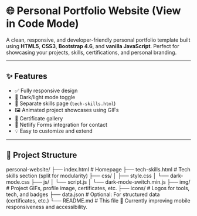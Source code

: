 # 🌐 Personal Portfolio Website (View in Code Mode)

A clean, responsive, and developer-friendly personal portfolio template built using **HTML5**, **CSS3**, **Bootstrap 4.6**, and **vanilla JavaScript**. Perfect for showcasing your projects, skills, certifications, and personal branding.

---

## ✨ Features

- ✅ Fully responsive design
- 🌙 Dark/light mode toggle
- 🧠 Separate skills page (`tech-skills.html`)
- 🖼️ Animated project showcases using GIFs
- 📝 Certificate gallery
- 📧 Netlify Forms integration for contact
- 💡 Easy to customize and extend

---

## 📁 Project Structure

personal-website/
├── index.html # Homepage 
├── tech-skills.html # Tech skills section (split for modularity) 
├── css/ │ 
          ├── style.css │ 
          └── dark-mode.css 
├── js/ │ 
        └── script.js │ 
        └── dark-mode-switch.min.js 
├── img/ # Project GIFs, profile image, certificates, etc. 
├── icons/ # Logos for tools, tech, and badges 
├── data.json # Optional: For structured data (certificates, etc.) 
└── README.md # This file
🔧 Currently improving mobile responsiveness and accessibility.
